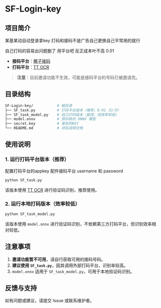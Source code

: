 # SF-Login-key

## 项目简介

某基某动自动登录拿key 打码和接码不是广告自己更换自己平常用的就行 

自己打码的容易出问题删了 用平台吧 反正成本叶不高 0.01

- **接码平台**：[椰子接码](http://h5.yezi66.net:90/invite/9916561)
- **打码平台**：[TT OCR](https://www.ttocr.com/)

> **注意**：目前邀请功能不生效，可能是接码平台的号码已被邀请完。

## 目录结构

```bash
SF-Login-key/           # 根目录
├── SF_task.py          # 打码平台版本（推荐，0.01 元/次）
├── SF_task_model.py    # 自己打码版本（能用，但效率较低）
├── model.onnx          # 预训练的 ONNX 模型
├── secret.key          # 拿到的KEY
└── README.md           # 项目说明文档
```

## 使用说明

### 1. 运行打码平台版本（推荐）
配置打码平台的appkey
配件接码平台 username 和 password

```bash
python SF_task.py
```
该版本使用 [TT OCR](https://www.ttocr.com/) 进行验证码识别，推荐使用。

### 2. 运行本地打码版本（效率较低）
```bash
python SF_task_model.py
```
该版本使用 `model.onnx` 进行验证码识别，不依赖第三方打码平台，但识别效率相对较低。


## 注意事项
1. **邀请功能暂不可用**，请自行获取可用的接码号码。
2. **建议使用 `SF_task.py`**，因其调用外部打码平台，识别率较高。
3. `model.onnx` 适用于 `SF_task_model.py`，可用于本地验证码识别。

## 反馈与支持
如有问题或建议，请提交 Issue 或联系维护者。



